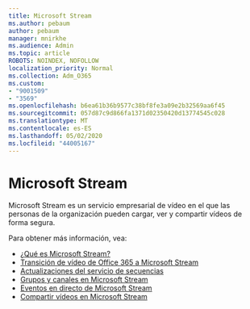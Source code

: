 ```yaml
---
title: Microsoft Stream
ms.author: pebaum
author: pebaum
manager: mnirkhe
ms.audience: Admin
ms.topic: article
ROBOTS: NOINDEX, NOFOLLOW
localization_priority: Normal
ms.collection: Adm_O365
ms.custom:
- "9001509"
- "3569"
ms.openlocfilehash: b6ea61b36b9577c38bf8fe3a09e2b32569aa6f45
ms.sourcegitcommit: 057d87c9d866fa1371d02350420d13774545c028
ms.translationtype: MT
ms.contentlocale: es-ES
ms.lasthandoff: 05/02/2020
ms.locfileid: "44005167"
---
```

# <a name="microsoft-stream"></a>Microsoft Stream

Microsoft Stream es un servicio empresarial de vídeo en el que las personas de la organización pueden cargar, ver y compartir vídeos de forma segura. 

Para obtener más información, vea:

- [¿Qué es Microsoft Stream?](https://docs.microsoft.com/stream/overview)
- [Transición de vídeo de Office 365 a Microsoft Stream](https://docs.microsoft.com/stream/migrate-from-office-365)
- [Actualizaciones del servicio de secuencias](https://techcommunity.microsoft.com/t5/microsoft-stream-service-updates/bd-p/StreamAnnouncements)
- [Grupos y canales en Microsoft Stream](https://docs.microsoft.com/stream/groups-channels-organization)
- [Eventos en directo de Microsoft Stream](https://docs.microsoft.com/stream/live-event-overview)
- [Compartir vídeos en Microsoft Stream](https://docs.microsoft.com/stream/portal-share-video)
